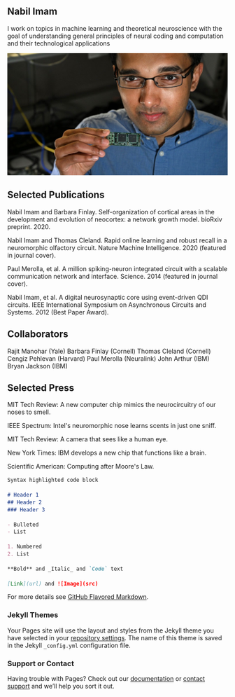 ## Nabil Imam

I work on topics in machine learning and theoretical neuroscience with the goal of understanding general principles of neural coding and computation and their technological applications

![Image](nabil.imam.jpg)

## Selected Publications

Nabil Imam and Barbara Finlay. Self-organization of cortical areas in the development and evolution of neocortex: a network growth model. bioRxiv preprint. 2020. <Link>

Nabil Imam and Thomas Cleland. Rapid online learning and robust recall in a neuromorphic olfactory circuit. Nature Machine Intelligence. 2020 (featured in journal cover). <Link> 

Paul Merolla, et al. A million spiking-neuron integrated circuit with a scalable communication network and interface. Science. 2014 (featured in journal cover). <Link>

Nabil Imam, et al.  A digital neurosynaptic core using event-driven QDI circuits. IEEE International Symposium on Asynchronous Circuits and Systems. 2012 (Best Paper Award). <Link>

## Collaborators

Rajit Manohar (Yale)
Barbara Finlay (Cornell)
Thomas Cleland (Cornell)
Cengiz Pehlevan (Harvard)
Paul Merolla (Neuralink)
John Arthur (IBM)
Bryan Jackson (IBM)

## Selected Press

MIT Tech Review: A new computer chip mimics the neurocircuitry of our noses to smell. 

IEEE Spectrum: Intel's neuromorphic nose learns scents in just one sniff. 

MIT Tech Review: A camera that sees like a human eye​.

New York Times: IBM develops a new chip that functions like a brain.

Scientific American: Computing after Moore's Law.


```markdown
Syntax highlighted code block

# Header 1
## Header 2
### Header 3

- Bulleted
- List

1. Numbered
2. List

**Bold** and _Italic_ and `Code` text

[Link](url) and ![Image](src)
```

For more details see [GitHub Flavored Markdown](https://guides.github.com/features/mastering-markdown/).

### Jekyll Themes

Your Pages site will use the layout and styles from the Jekyll theme you have selected in your [repository settings](https://github.com/nabilimam4/nabilimam4.github.io/settings). The name of this theme is saved in the Jekyll `_config.yml` configuration file.

### Support or Contact

Having trouble with Pages? Check out our [documentation](https://docs.github.com/categories/github-pages-basics/) or [contact support](https://github.com/contact) and we’ll help you sort it out.
